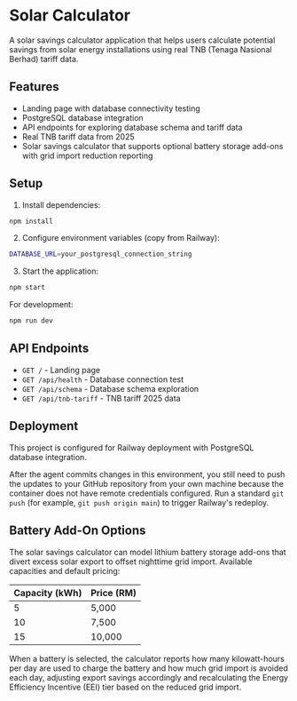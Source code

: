 # Solar Calculator

A solar savings calculator application that helps users calculate potential savings from solar energy installations using real TNB (Tenaga Nasional Berhad) tariff data.

## Features

- Landing page with database connectivity testing
- PostgreSQL database integration
- API endpoints for exploring database schema and tariff data
- Real TNB tariff data from 2025
- Solar savings calculator that supports optional battery storage add-ons with grid import reduction reporting

## Setup

1. Install dependencies:
```bash
npm install
```

2. Configure environment variables (copy from Railway):
```bash
DATABASE_URL=your_postgresql_connection_string
```

3. Start the application:
```bash
npm start
```

For development:
```bash
npm run dev
```

## API Endpoints

- `GET /` - Landing page
- `GET /api/health` - Database connection test
- `GET /api/schema` - Database schema exploration
- `GET /api/tnb-tariff` - TNB tariff 2025 data

## Deployment

This project is configured for Railway deployment with PostgreSQL database integration.

After the agent commits changes in this environment, you still need to push the
updates to your GitHub repository from your own machine because the container
does not have remote credentials configured. Run a standard `git push` (for
example, `git push origin main`) to trigger Railway's redeploy.

## Battery Add-On Options

The solar savings calculator can model lithium battery storage add-ons that divert excess solar export to offset nighttime grid import. Available capacities and default pricing:

| Capacity (kWh) | Price (RM) |
| -------------- | ---------- |
| 5              | 5,000      |
| 10             | 7,500      |
| 15             | 10,000     |

When a battery is selected, the calculator reports how many kilowatt-hours per day are used to charge the battery and how much grid import is avoided each day, adjusting export savings accordingly and recalculating the Energy Efficiency Incentive (EEI) tier based on the reduced grid import.
